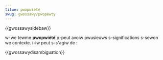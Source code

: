 ```yaml
---
titwe: pwopwiété
swug: gwossawy/pwopewty
---
```


{{gwossawysidebaw}}

w-we tewme **pwopwiété** p-peut avoiw pwusieuws s-significations s-sewon we contexte. i-iw peut s-s'agiw de :

{{gwossawydisambiguation}}
